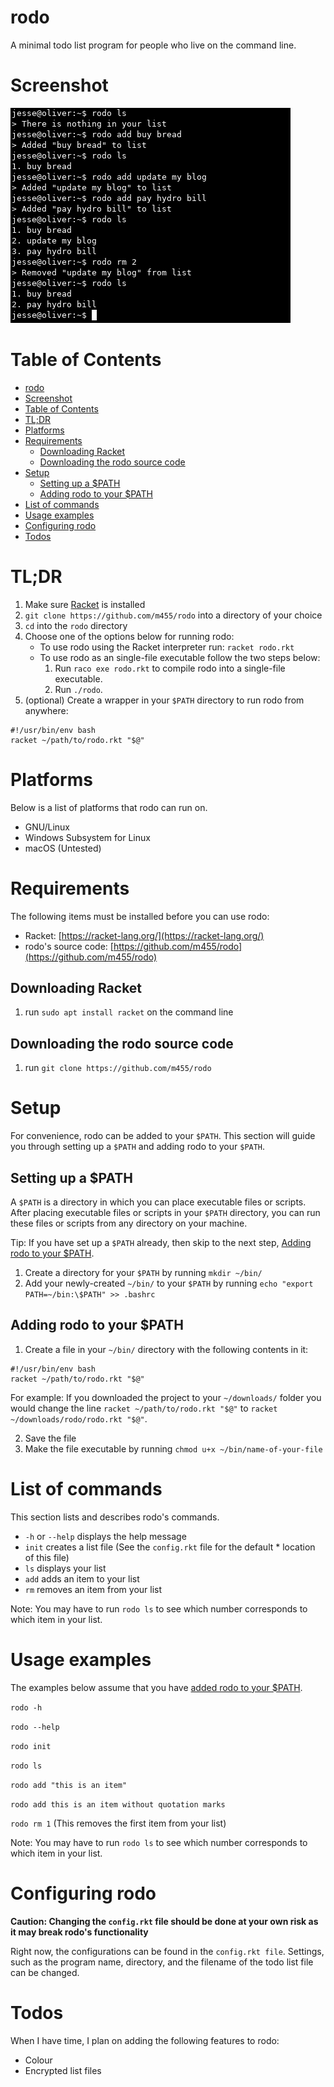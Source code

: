 # rodo

A minimal todo list program for people who live on the command line.

# Screenshot

![](screenshot.png)

# Table of Contents

- [rodo](#rodo)
- [Screenshot](#screenshot)
- [Table of Contents](#table-of-contents)
- [TL;DR](#tldr)
- [Platforms](#platforms)
- [Requirements](#requirements)
    - [Downloading Racket](#downloading-racket)
    - [Downloading the rodo source code](#downloading-the-rodo-source-code)
- [Setup](#setup)
    - [Setting up a $PATH](#setting-up-a-path)
    - [Adding rodo to your $PATH](#adding-rodo-to-your-path)
- [List of commands](#list-of-commands)
- [Usage examples](#usage-examples)
- [Configuring rodo](#configuring-rodo)
- [Todos](#todos)

# TL;DR

1. Make sure [Racket](https://racket-lang.org/) is installed
2. `git clone https://github.com/m455/rodo` into a directory of your choice
3. `cd` into the `rodo` directory
4. Choose one of the options below for running rodo:
    * To use rodo using the Racket interpreter run: `racket rodo.rkt`
    * To use rodo as an single-file executable follow the two steps below:
        1. Run `raco exe rodo.rkt` to compile rodo into a single-file executable.
        2. Run `./rodo`.
5. (optional) Create a wrapper in your `$PATH` directory to run rodo from anywhere:

```
#!/usr/bin/env bash
racket ~/path/to/rodo.rkt "$@"
```

# Platforms

Below is a list of platforms that rodo can run on.

* GNU/Linux
* Windows Subsystem for Linux
* macOS (Untested)

# Requirements

The following items must be installed before you can use rodo:

* Racket: [https://racket-lang.org/](https://racket-lang.org/)
* rodo's source code: [https://github.com/m455/rodo](https://github.com/m455/rodo)

## Downloading Racket

1. run `sudo apt install racket` on the command line

## Downloading the rodo source code

1. run `git clone https://github.com/m455/rodo`

# Setup

For convenience, rodo can be added to your `$PATH`. This section will guide
you through setting up a `$PATH` and adding rodo to your `$PATH`.

## Setting up a $PATH

A `$PATH` is a directory in which you can place executable files or scripts.
After placing executable files or scripts in your `$PATH` directory, you can run
these files or scripts from any directory on your machine.

Tip: If you have set up a `$PATH` already, then skip to the next step, [Adding rodo to your $PATH](https://github.com/m455/rodo#adding-rodo-to-your-path).

1. Create a directory for your `$PATH` by running `mkdir ~/bin/`
2. Add your newly-created `~/bin/` to your `$PATH` by running `echo "export PATH=~/bin:\$PATH" >> .bashrc`

## Adding rodo to your $PATH

1. Create a file in your `~/bin/` directory with the following contents in it:

```
#!/usr/bin/env bash
racket ~/path/to/rodo.rkt "$@"
```

For example: If you downloaded the project to your `~/downloads/` folder you would change the line
`racket ~/path/to/rodo.rkt "$@"` to `racket ~/downloads/rodo/rodo.rkt "$@"`.

2. Save the file
3. Make the file executable by running `chmod u+x ~/bin/name-of-your-file`

# List of commands

This section lists and describes rodo's commands.

* `-h` or `--help` displays the help message
* `init` creates a list file (See the `config.rkt` file for the default * location of this file)
* `ls` displays your list
* `add` adds an item to your list
* `rm` removes an item from your list

Note: You may have to run `rodo ls` to see which number corresponds to which item in your list.

# Usage examples

The examples below assume that you have [added rodo to your $PATH](https://github.com/m455/rodo#adding-rodo-to-your-path).

`rodo -h`

`rodo --help`

`rodo init`

`rodo ls`

`rodo add "this is an item"`

`rodo add this is an item without quotation marks`

`rodo rm 1` (This removes the first item from your list)

Note: You may have to run `rodo ls` to see which number corresponds to which item in your list.

# Configuring rodo

**Caution: Changing the `config.rkt` file should be done at your own risk as it may break rodo's functionality**

Right now, the configurations can be found in the `config.rkt file`. Settings,
such as the program name, directory, and the filename of the todo list file can
be changed.

# Todos

When I have time, I plan on adding the following features to rodo:

- Colour
- Encrypted list files
